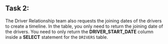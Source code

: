 ## Task 2:

The Driver Relationship team also requests the joining dates of the drivers to create a timeline. In the table, you only need to return the joining date of the drivers. You need to only return the **DRIVER_START_DATE** column inside a **SELECT** statement for the `DRIVERS` table.
